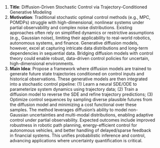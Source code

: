 1. **Title**: Diffusion-Driven Stochastic Control via Trajectory-Conditioned Generative Modeling  
2. **Motivation**: Traditional stochastic optimal control methods (e.g., MPC, POMDPs) struggle with high-dimensional, nonlinear systems under partial observability and complex noise distributions. Existing approaches often rely on simplified dynamics or restrictive assumptions (e.g., Gaussian noise), limiting their applicability to real-world robotics, autonomous systems, and finance. Generative diffusion models, however, excel at capturing intricate data distributions and long-term dependencies in sequential data. Bridging diffusion models with control theory could enable robust, data-driven control policies for uncertain, high-dimensional environments.  
3. **Main Idea**: Propose a framework where diffusion models are trained to generate future state trajectories conditioned on control inputs and historical observations. These generative models are then integrated into a stochastic control pipeline: (1) Learn a neural SDE/ODE to parameterize system dynamics using trajectory data; (2) Train a diffusion model to reverse the SDE and refine trajectory predictions; (3) Optimize control sequences by sampling diverse plausible futures from the diffusion model and minimizing a cost functional over these samples. The method leverages diffusion’s ability to model non-Gaussian uncertainties and multi-modal distributions, enabling adaptive control under partial observability. Expected outcomes include improved robustness in robotic path planning, energy-efficient control for autonomous vehicles, and better handling of delayed/sparse feedback in financial systems. This unifies probabilistic inference and control, advancing applications where uncertainty quantification is critical.